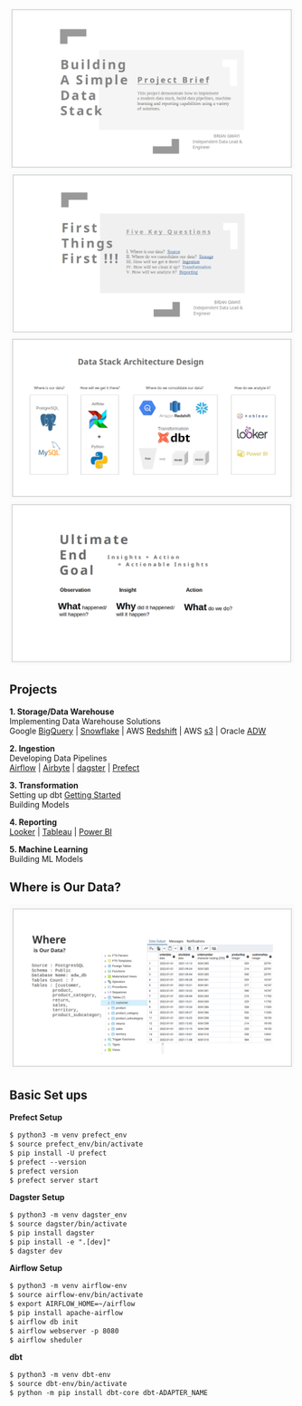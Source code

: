 ![airflowbanner](assets/imgs/IV.png)
![airflowbanner](assets/imgs/I.png)
![airflowbanner](assets/imgs/II.png)
![airflowbanner](assets/imgs/III.png)

## Projects  
**1. Storage/Data Warehouse**  
Implementing Data Warehouse Solutions   
Google [BigQuery](https://cloud.google.com/bigquery/docs/sandbox) | [Snowflake](https://docs.snowflake.com/en/user-guide-getting-started) | AWS [Redshift](https://aws.amazon.com/redshift/getting-started/) | AWS [s3](https://docs.aws.amazon.com/AmazonS3/latest/userguide/GetStartedWithS3.html) | Oracle [ADW](https://apexapps.oracle.com/pls/apex/f?p=44785:50:6507125748187:::50:P50_COURSE_ID,P50_EVENT_ID:251,5925)   

**2. Ingestion**  
Developing Data Pipelines  
[Airflow](https://github.com/BrianGwayi/portfolio/blob/main/Airflow/etl.py) | [Airbyte]() | [dagster]() | [Prefect]()   

**3. Transformation**  
Setting up dbt [Getting Started]()   
Building Models  

**4. Reporting**   
[Looker]() | [Tableau]() | [Power BI]()  

**5. Machine Learning**   
Building ML Models  
## Where is Our Data?
![airflowbanner](assets/imgs/V.png)
## Basic Set ups 

**Prefect Setup**
```
$ python3 -m venv prefect_env   
$ source prefect_env/bin/activate   
$ pip install -U prefect   
$ prefect --version    
$ prefect version    
$ prefect server start
```
**Dagster Setup**
```
$ python3 -m venv dagster_env   
$ source dagster/bin/activate   
$ pip install dagster
$ pip install -e ".[dev]"
$ dagster dev   
```
**Airflow Setup**
```
$ python3 -m venv airflow-env   
$ source airflow-env/bin/activate   
$ export AIRFLOW_HOME=~/airflow
$ pip install apache-airflow
$ airflow db init
$ airflow webserver -p 8080
$ airflow sheduler   
```
**dbt**
```
$ python3 -m venv dbt-env   
$ source dbt-env/bin/activate   
$ python -m pip install dbt-core dbt-ADAPTER_NAME
```

